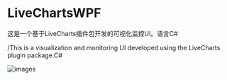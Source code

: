 # LiveChartsWPF
这是一个基于LiveCharts插件包开发的可视化监控UI。语言C#


/This is a visualization and monitoring UI developed using the LiveCharts plugin package.C#


![images](https://github.com/junhaoceng/LiveChartsWPF/Image/1.png)

